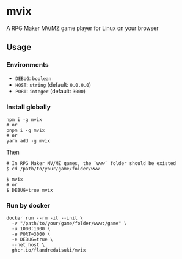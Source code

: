# mvix

A RPG Maker MV/MZ game player for Linux on your browser

## Usage

### Environments

- `DEBUG`: `boolean`
- `HOST`: `string` (default: `0.0.0.0`)
- `PORT`: `integer` (default: `3000`)

### Install globally

```shell
npm i -g mvix
# or
pnpm i -g mvix
# or
yarn add -g mvix
```

Then

```shell
# In RPG Maker MV/MZ games, the `www` folder should be existed
$ cd /path/to/your/game/folder/www

$ mvix
# or
$ DEBUG=true mvix
```

### Run by docker

```shell
docker run --rm -it --init \
  -v "/path/to/your/game/folder/www:/game" \
  -u 1000:1000 \
  -e PORT=3000 \
  -e DEBUG=true \
  --net host \
  ghcr.io/flandredaisuki/mvix
```
